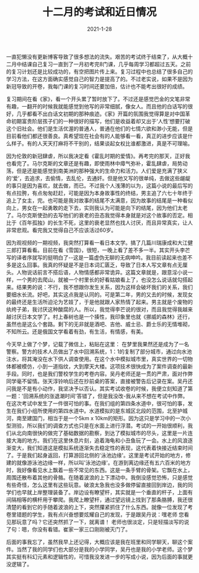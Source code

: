 ﻿---
layout: post
title: 十二月的考试和近日情况
date: 2021-1-28
categories: blog
tags: [日记]
description: 2020年低的考试 最近读书
---

一直犯懒没有更新博客导致了很多想法的流失。艰苦的考试终于结束了，从大概十二月中结课自己复习一直到了一月初考完8门课，几乎每周学习都超过五天。之前的复习计划还是比较成功的，有空把图片传上来。复习过程中也总结了很多自己的学习方法，在这方面确实感觉自己的智力是提高了的。不过老实说，如果不是因为新冠导致的开卷，我每门课的复习时间还要加倍，估计也不能考出很好的成绩。

复习期间在看《家》，看一个开头累了暂时放下了。不过还是感觉巴金的文笔非常有趣，一翻开的时候我就能感觉到他写的非常细腻，像女人。而且他的白话写的很好，几乎都看不出白话文初期的那种痕迹。《家》开篇的氛围我觉得算是对中国革命初期富贵阶层孩子们的一种很好的描写，他们是收益着却又出于‘人性’想要打破这个旧社会。他们是生活优渥的普通人，普通在他们的七情六欲和渺小无能，但是目前看他们都还很善良。真希望现在社会有的人能够看一看，真正的进步应该是什么样子。有的人天天打麻将不干别的，结果谈起女权比谁都激进，真是不可理喻。

因为伦敦的新冠肆虐，所以我决定看《霍乱时期的爱情》。再考完的那天，正好我也看完了。马尔克斯的文章还是有趣，即使雨林中瘴气弥补，霍乱肆虐，局势动荡，但是还是能感觉到南美洲的那种强大的生命力和活力。人们爱是充满了狭义的‘爱’，去追求，去偷情，去乱伦，去通奸。但是他又写的很单纯，去做这些龌龊的事只是因为喜欢，就去做，而已。不过我个人浅薄的以为，这篇小说的最后写的有点拉胯，有点匆匆赶赶，可能是因为本身故事性的终结，男主追了六七十年终于追上了女主，完。也可能是我对故事的结尾不太满意，因为故事的结尾是一种看似向上，男女在一起勇敢的走下去，实则我认为可能是向下的结尾，因为他们太老了。马尔克斯使劲的去写他们的衰老的丑态我觉得本身就是对这个故事的否定。相比于《百年孤独》的长生不死，这里的衰老显然也找人讨厌，而且异常真实，让人非常悲观。看完我又觉得自己不应该活过60岁。

因为观视频的一期视频，我突然打算看一看日本文学。搞了几篇川瑞康成和大江健三郎打算看看。目前在看《雪国》，很短，一晚上看了差不多一半。其实开头李芒写的译者序就写的挺明白了--这是一篇虚伪无聊的无病呻吟。我目前读起来也差不多是这么回事。我真的怀疑是不是日本词汇匮乏，导致了日本人写文章有点无厘头。人物说话前言不搭后语，人物情感都非常诡异。这篇文章就是，跟意淫小说一样，一个男的去爬山，就被一个村里长的好看姑娘看上了，也没怎么说话就勾搭起来。结果男的说：不行，我不想跟你发生关系，因为这样会破坏我们的关系，我们要细水长流。好吧，其实这点我是认同的。可是第二年，男的又去的时候，发现女的最终还是生活所迫沦为艺妓了，于是他就跟人家热情了起来。男主就是个废物的纨绔子弟，我讨厌这种酸腐的人。所以，我觉得李芒说的很对，而且我觉得我越来越讨厌日本文学了。村上春树也是一个揍性，我印象里也就《挪威的森林》还行，虽然也是这么个套路。剩下的无非就是酒吧、吉他、威士忌、爵士乐的无情堆砌，不知所云。还是俄国文学看着有劲，有生活，有情感，有美。

今天早上做了个梦，记载了微信上，粘贴在这里：
在梦里我果然还是成为了一名警察。警方的技术人员做出了水中回溯系统，1：1的复制了部分城市，通过向水池注水，将其淹没在水下供人调查使用。在这个水中模拟城市里，真实世界的一切物体都被模仿，小到一道指纹，大到摩天大楼。这项技术很快成为了案件调查的最新手段。同时，也是我们警校学生的考卷内容。吴丹老师还是一贯的严肃，面对作弊同学毫不留情。张天淳铃响后还在抄前桌的答案，直接被警告后记录在案。吴丹还问我是不是有小动作，我坚决予以否认。其实考试收卷的时候，我便立刻知道了第一题：'回溯系统的涨退潮时间'答错了，但是我没改-我从来不想在考试中作弊。在这次考试中发生了一件很可怕的事。在我们组的第四条水道中，很可怕的事，发生在我们小组所使用的第四水道中。水道模拟的是东城区北段的范围，北至护城河，南至建国门，相当于是一个5km x 10km的矩形。因为这只是学习中的一次小型测验，所以我们的调查方式也只是在水面上进行浮潜。考试的一开始很顺利，我们从北向南很快的做完了基础数据的勘察，到达了模拟城市的尽头，这里是一片连接大海的地方。我们在这里休息片刻，追着海龟和小丑鱼玩了一会。水上的风浪逐渐变大，我们知道这是模拟系统逐渐失去稳定性的表现，这代表着快接近结束时间了。于是我们起身返回，打算游回北侧的'泳池边缘'。这里是考试开始的地方，修建的就像游泳池边缘一样，所以叫'泳池边缘'。在游到离边缘还有五六百米的地方时，我好像看见水上飘着一些不常见的东西。这是一条手臂的骨架。它飘在水上，周围还散布着其他的骨骼。在随着波浪的上下漂动中。我倒没感觉恐怖，只是感觉有些奇怪，怎么这里有这些玩意。破浪太急我也没多做停留直接回到岸边，我的同学们也早就上岸整理装备了。岸边设有瞭望杆，其实就是一个垂直的杆子，上面有间隔相等的横杆用于攀爬。我爬上瞭望杆，通过望远镜上找到了那条胳膊，我还很清楚的看到它的手随着波浪的上下，突然攥紧抓住了什么东西。就像一位发现了考卷里错题的学生，我有点兴奋想要炫耀自己的发现，于是跟吴丹说：嘿老师 您看见那玩意了吗？它还突然抓了一下，就离谱！ 老师也很淡定，只是轻描淡写的说了句：嗯，你没有看错。崔家一家三口刚刚被灭门了。

后面的事我忘了，虽然我早上还记得，大概应该是我在班里和同学聊天，聊这个案件。当然了我的同学们也大部分是我的小学同学，吴丹也是我的小学老师。这个梦其实挺有科幻元素和逻辑性的，可惜我没发进一步的写成小说，因为后面的事就更没逻辑了。


